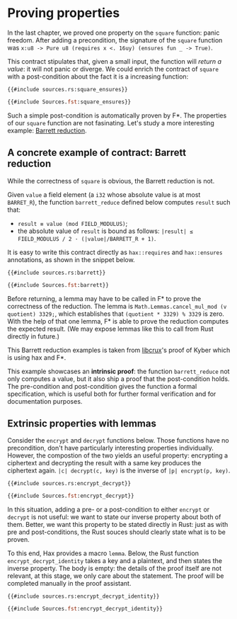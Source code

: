# Proving properties

In the last chapter, we proved one property on the `square` function:
panic freedom. After adding a precondition, the signature of the
`square` function was `x:u8 -> Pure u8 (requires x <. 16uy) (ensures fun _ -> True)`.

This contract stipulates that, given a small input, the function will
_return a value_: it will not panic or diverge. We could enrich the
contract of `square` with a post-condition about the fact it is a
increasing function:

```rust,noplaypen
{{#include sources.rs:square_ensures}}
```

```ocaml
{{#include Sources.fst:square_ensures}}
```

Such a simple post-condition is automatically proven by F\*. The
properties of our `square` function are not fasinating. Let's study a
more interesting example: [Barrett reduction](https://en.wikipedia.org/wiki/Barrett_reduction).

## A concrete example of contract: Barrett reduction

While the correctness of `square` is obvious, the Barrett reduction is
not.

Given `value` a field element (a `i32` whose absolute value is at most
`BARRET_R`), the function `barrett_reduce` defined below computes
`result` such that:

- `result ≡ value (mod FIELD_MODULUS)`;
- the absolute value of `result` is bound as follows:
  `|result| ≤ FIELD_MODULUS / 2 · (|value|/BARRETT_R + 1)`.

It is easy to write this contract directly as `hax::requires` and
`hax::ensures` annotations, as shown in the snippet below.

```rust,noplaypen
{{#include sources.rs:barrett}}
```

```ocaml
{{#include Sources.fst:barrett}}
```

<!-- Note that we call to `cancel_mul_mod`, a lemma: in Rust, this have no
effect, but in F*, that establishes that `(quotient * 3329) % 3329` is
zero. -->

Before returning, a lemma may have to be called in F* to prove the correctness
of the reduction.
The lemma is `Math.Lemmas.cancel_mul_mod (v quotient) 3329;`, which establishes
that `(quotient * 3329) % 3329` is zero.
With the help of that one lemma, F\* is able to prove the
reduction computes the expected result.
(We may expose lemmas like this to call from Rust directly in future.)

This Barrett reduction examples is taken from
[libcrux](https://github.com/cryspen/libcrux/tree/main)'s proof of
Kyber which is using hax and F\*.

This example showcases an **intrinsic proof**: the function
`barrett_reduce` not only computes a value, but it also ship a proof
that the post-condition holds. The pre-condition and post-condition
gives the function a formal specification, which is useful both for
further formal verification and for documentation purposes.

## Extrinsic properties with lemmas

Consider the `encrypt` and `decrypt` functions below. Those functions
have no precondition, don't have particularly interesting properties
individually. However, the compostion of the two yields an useful
property: encrypting a ciphertext and decrypting the result with a
same key produces the ciphertext again. `|c| decrypt(c, key)` is the
inverse of `|p| encrypt(p, key)`.

```rust,noplaypen
{{#include sources.rs:encrypt_decrypt}}
```

```ocaml
{{#include Sources.fst:encrypt_decrypt}}
```

In this situation, adding a pre- or a post-condition to either
`encrypt` or `decrypt` is not useful: we want to state our inverse
property about both of them. Better, we want this property to be
stated directly in Rust: just as with pre and post-conditions, the
Rust souces should clearly state what is to be proven.

To this end, Hax provides a macro `lemma`. Below, the Rust function
`encrypt_decrypt_identity` takes a key and a plaintext, and then
states the inverse property. The body is empty: the details of the
proof itself are not relevant, at this stage, we only care about the
statement. The proof will be completed manually in the proof
assistant.

```rust,noplaypen
{{#include sources.rs:encrypt_decrypt_identity}}
```

```ocaml
{{#include Sources.fst:encrypt_decrypt_identity}}
```
